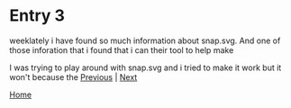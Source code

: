 # Entry 3
weeklately i have found so much information about snap.svg. And one of those inforation that i found that i can their tool to help make

I was trying to play around with snap.svg and i tried to make it work but it won't because the 
[Previous](entry02.md) | [Next](entry04.md)

[Home](../README.md)